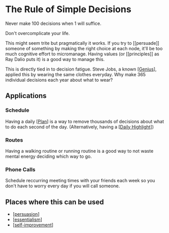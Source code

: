 # The Rule of Simple Decisions

Never make 100 decisions when 1 will suffice.

Don't overcomplicate your life.

This might seem trite but pragmatically it works. If you try to [[persuade]] someone of something by making the right choice at each node, it'll be too much cognitive effort to micromanage. Having values (or [[principles]] as Ray Dalio puts it) is a good way to manage this.

This is directly tied in to decision fatigue. Steve Jobs, a known [[Genius]], applied this by wearing the same clothes everyday. Why make 365 individual decisions each year about what to wear?

## Applications

### Schedule
Having a daily [[Plan]] is a way to remove thousands of decisions about what to do each second of the day. (Alternatively, having a [[Daily Highlight]])

### Routes
Having a walking routine or running routine is a good way to not waste mental energy deciding which way to go.

### Phone Calls
Schedule reccurring meeting times with your friends each week so you don't have to worry every day if you will call someone.


## Places where this can be used
- [[persuasion]]
- [[essentialism]]
- [[self-improvement]]

[//begin]: # "Autogenerated link references for markdown compatibility"
[Genius]: Genius "Genius"
[Plan]: plan "Plan"
[Daily Highlight]: daily-highlight "Daily Highlight"
[persuasion]: persuasion "Formula for Persuasion"
[essentialism]: essentialism "Essentialism"
[self-improvement]: self-improvement "Self Improvement"
[//end]: # "Autogenerated link references"
